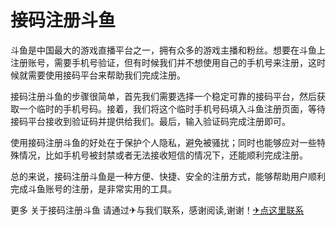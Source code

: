 # 接码注册斗鱼

斗鱼是中国最大的游戏直播平台之一，拥有众多的游戏主播和粉丝。想要在斗鱼上注册账号，需要手机号验证，但有时候我们并不想使用自己的手机号来注册，这时候就需要使用接码平台来帮助我们完成注册。

接码注册斗鱼的步骤很简单，首先我们需要选择一个稳定可靠的接码平台，然后获取一个临时的手机号码。接着，我们将这个临时手机号码填入斗鱼注册页面，等待接码平台接收到验证码并提供给我们。最后，输入验证码完成注册即可。

使用接码注册斗鱼的好处在于保护个人隐私，避免被骚扰；同时也能够应对一些特殊情况，比如手机号被封禁或者无法接收短信的情况下，还能顺利完成注册。

总的来说，接码注册斗鱼是一种方便、快捷、安全的注册方式，能够帮助用户顺利完成斗鱼账号的注册，是非常实用的工具。

更多 关于接码注册斗鱼 请通过✈与我们联系，感谢阅读,谢谢！[✈点这里联系](https://abc.k02.cc)